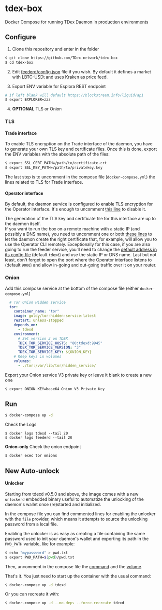# tdex-box
Docker Compose for running TDex Daemon in production environments

 
## Configure

1. Clone this repository and enter in the folder

```sh
$ git clone https://github.com/TDex-network/tdex-box
$ cd tdex-box
```

2. Edit [feederd/config.json](https://github.com/TDex-network/tdex-feeder#config-file) file if you wish. By default it defines a market with LBTC-USDt and uses Kraken as price feed.  

3. Export ENV variable for Esplora REST endpoint

```sh
# if left blank will default https://blockstream.info/liquid/api 
$ export EXPLORER=zzz
```

4. **OPTIONAL** TLS or Onion

### TLS

#### Trade interface

To enable TLS encryption on the Trade interface of the daemon, you have to generate your own TLS key and certificate files. Once this is done, export the ENV variables with the absolute path of the files: 

```sh
$ export SSL_CERT_PATH=/path/to/certificate.crt
$ export SSL_KEY_PATH=/path/to/privatekey.key
```

The last step is to uncomment in the compose file (`docker-compose.yml`) the lines related to TLS for Trade interface.

#### Operator interface

By default, the daemon service is configured to enable TLS encryption for the Operator interface. It's enough to uncomment [this line](docker-compose.yml#L18) to disable it.

The generation of the TLS key and certificate file for this interface are up to the daemon itself.  
If you want to run the box on a remote machine with a static IP (and possibly a DNS name), you need to uncomment one or both [these lines](docker-compose.yml#L21) to let the daemon create the right certificate that, for example, will allow you to use the Operator CLI remotely. Exceptionally for this case, if you are also going to run the feeder service, you'll need to change the [default address in its config file](feederd/config.json#L12) (default `tdexd`) and use the static IP or DNS name. Last but not least, don't forget to open the port where the Operator interface listens to (default `9000`) and allow in-going and out-going traffic over it on your router.

### Onion

Add this compose service at the bottom of the compose file (either `docker-compose.yml`)

```yml
  # Tor Onion Hidden service
  tor:
    container_name: "tor"
    image: goldy/tor-hidden-service:latest
    restart: unless-stopped
    depends_on:
      - tdexd
    environment:
      # Set version 3 on TDEX
      TDEX_TOR_SERVICE_HOSTS: "80:tdexd:9945"
      TDEX_TOR_SERVICE_VERSION: "3"
      TDEX_TOR_SERVICE_KEY: ${ONION_KEY}
    # Keep keys in volumes
    volumes:
      - ./tor:/var/lib/tor/hidden_service/
```

Export your Onion service V3 private key or leave it blank to create a new one

```sh
$ export ONION_KEY=base64_Onion_V3_Private_Key
```

## Run 

```sh
$ docker-compose up -d
```

Check the Logs

```
$ docker logs tdexd --tail 20
$ docker logs feederd --tail 20
```


**Onion-only** Check the onion endpoint

```sh
$ docker exec tor onions
```

## **New** Auto-unlock

#### Unlocker

Starting from tdexd v0.5.0 and above, the image comes with a new `unlockerd` embedded binary useful to automatize the unlocking of the daemon's wallet once (re)started and initialized.

In the compose file you can find commented lines for enabling the unlocker with the `file` provider, which means it attempts to source the unlocking password from a local file.

Enabling the unlocker is as easy as creating a file containing the same password used to init your daemon's wallet and exporting its path in the `PWD_PATH` variable, like for example:

```bash
$ echo "mypassword" > pwd.txt
$ export PWD_PATH=$(pwd)/pwd.txt
```

Then, uncomment in the compose file the [command](docker-compose.yml#L34) and the [volume](docker-compose.yml#L42).

That's it. You just need to start up the container with the usual command:

```bash
$ docker-compose up -d tdexd
```

Or you can recreate it with:

```bash
$ docker-compose up -d --no-deps --force-recreate tdexd
```







